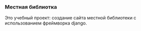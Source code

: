 ### Местная библиотка

Это учебный проект: создание сайта местной библиотеки с использованием фреймворка django.
